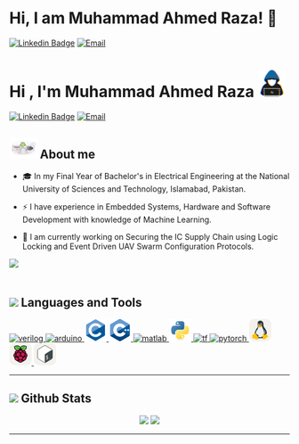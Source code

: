 # Hi, I am Muhammad Ahmed Raza! 👋
[![Linkedin Badge](https://img.shields.io/badge/LinkedIn-maverickahmed-gray?labelColor=blue&style=flat-square&logo=Linkedin&logoColor=white&link=https://www.linkedin.com/in/maverickahmed/)](https://www.linkedin.com/in/maverickahmed/)
[![Email](https://img.shields.io/badge/Gmail-maverickahmed-gray?labelColor=d44638&style=flat-square&logo=gmail&logoColor=white&link=mailto:ahmedraza24201@gmail.com)](mailto:ahmedraza24201@gmail.com)


<h1 align="left"><b>Hi , I'm Muhammad Ahmed Raza   </b><img src = "https://github.com/MaverickAhmed/maverickahmed/blob/main/profile.gif" width = 50px></h1>

[![Linkedin Badge](https://img.shields.io/badge/LinkedIn-0077B5?style=for-the-badge&logo=linkedin&logoColor=white)](https://www.linkedin.com/in/alihamzamalik/)
[![Email](https://img.shields.io/badge/Gmail-D14836?style=for-the-badge&logo=gmail&logoColor=white)](mailto:amalik.bee19seecs@seecs.edu.pk)

<!-- <p align="center">
</p>
<br> -->

## <picture><img src ="https://github.com/alirafiqmalik/alirafiqmalik/blob/main/aboutme.gif" width = 50px></picture> **About me**
- 🎓 In my Final Year of Bachelor's in Electrical Engineering at the National University of Sciences and Technology, Islamabad, Pakistan.

- ⚡ I have experience in Embedded Systems, Hardware and Software Development with knowledge of Machine Learning.     

- 🔭 I am currently working on Securing the IC Supply Chain using Logic Locking and Event Driven UAV Swarm Configuration Protocols.

<img src="https://user-images.githubusercontent.com/73097560/115834477-dbab4500-a447-11eb-908a-139a6edaec5c.gif"><br><br>
## <img src="https://media2.giphy.com/media/QssGEmpkyEOhBCb7e1/giphy.gif?cid=ecf05e47a0n3gi1bfqntqmob8g9aid1oyj2wr3ds3mg700bl&rid=giphy.gif" width ="25"><b> Languages and Tools</b>
<p align="left"> 
<a href="https://www.intel.com/content/www/us/en/products/details/fpga/development-tools/quartus-prime.html" target="_blank"> <img src="https://user-images.githubusercontent.com/65295655/192134352-56426a78-23d1-4fb3-a7dc-64c11695fff8.png" alt="verilog" width="40" height="40"/> </a>
<a href="https://www.arduino.cc/" target="_blank"> <img src="https://cdn.worldvectorlogo.com/logos/arduino-1.svg" alt="arduino" width="40" height="40"/> </a> <a href="https://www.cprogramming.com/" target="_blank"> <img src="https://raw.githubusercontent.com/devicons/devicon/master/icons/c/c-original.svg" alt="c" width="40" height="40"/> </a> <a href="https://www.w3schools.com/cpp/" target="_blank"> <img src="https://raw.githubusercontent.com/devicons/devicon/master/icons/cplusplus/cplusplus-original.svg" alt="cplusplus" width="40" height="40"/> </a> <a href="https://www.mathworks.com/" target="_blank"> <img src="https://upload.wikimedia.org/wikipedia/commons/2/21/Matlab_Logo.png" alt="matlab" width="40" height="40"/> </a> <a href="https://www.mysql.com/" target="_blank"> <a href="https://www.python.org" target="_blank"> <img src="https://raw.githubusercontent.com/devicons/devicon/master/icons/python/python-original.svg" alt="python" width="40" height="40"/> </a>
<a href="https://tensorflow.org/" target="_blank"> <img src="https://www.vectorlogo.zone/logos/tensorflow/tensorflow-icon.svg" alt="tf" width="40" height="40"/> </a>
<a href="https://pytorch.org/" target="_blank"> <img src="https://www.vectorlogo.zone/logos/pytorch/pytorch-icon.svg" alt="pytorch" width="40" height="40"/> </a>
<a href="" target="_blank"> <img src="https://github.com/tandpfun/skill-icons/blob/main/icons/Linux-Light.svg" alt="linux" width="40" height="40"/> </a>
<a href="" target="_blank"> <img src="https://github.com/tandpfun/skill-icons/blob/main/icons/RaspberryPi-Light.svg" alt="rpi" width="40" height="40"/> </a>
<a href="" target="_blank"> <img src="https://github.com/tandpfun/skill-icons/blob/main/icons/Bash-Light.svg" alt="bash" width="40" height="40"/> </a>
</p>
  
-----
  
## <img src="https://media.giphy.com/media/iY8CRBdQXODJSCERIr/giphy.gif" width="35"><b> Github Stats </b>

<p align="center">
  <!-- GitHub Stats -->
  <img height="160em" src="https://github-readme-stats-sigma-five.vercel.app/api?username=alirafiqmalik&include_all_commits=true&count_private=true&show_icons=true&hide_border=true" />

  <!-- Most Used Languages -->
  <img height="160em" src="https://github-readme-stats-sigma-five.vercel.app/api/top-langs/?username=alirafiqmalik&include_all_commits=true&count_private=true&show_icons=true&hide_border=true&layout=compact" />

-----
